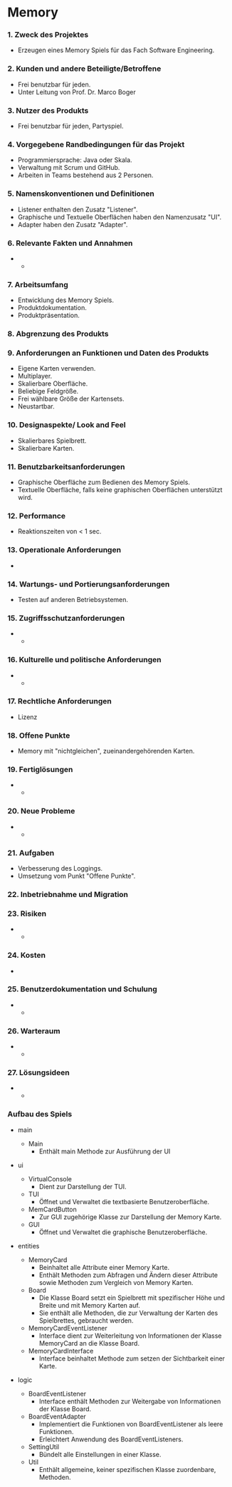 Memory
======
### 1. Zweck des Projektes
* Erzeugen eines Memory Spiels für das Fach Software Engineering.

### 2. Kunden und andere Beteiligte/Betroffene
* Frei benutzbar für jeden.
* Unter Leitung von Prof. Dr. Marco Boger

### 3. Nutzer des Produkts
* Frei benutzbar für jeden, Partyspiel.

### 4. Vorgegebene Randbedingungen für das Projekt
* Programmiersprache: Java oder Skala.
* Verwaltung mit Scrum und GitHub.
* Arbeiten in Teams bestehend aus 2 Personen.

### 5. Namenskonventionen und Definitionen
* Listener enthalten den Zusatz "Listener".
* Graphische und Textuelle Oberflächen haben den Namenzusatz "UI".
*  Adapter haben den Zusatz "Adapter".

### 6. Relevante Fakten und Annahmen
*  - 

### 7. Arbeitsumfang
* Entwicklung des Memory Spiels.
* Produktdokumentation.
* Produktpräsentation.


### 8. Abgrenzung des Produkts


### 9. Anforderungen an Funktionen und Daten des Produkts
* Eigene Karten verwenden.
* Multiplayer.
* Skalierbare Oberfläche.
* Beliebige Feldgröße.
* Frei wählbare Größe der Kartensets.
* Neustartbar.


### 10. Designaspekte/ Look and Feel
* Skalierbares Spielbrett.
* Skalierbare Karten.

### 11. Benutzbarkeitsanforderungen
* Graphische Oberfläche zum Bedienen des Memory Spiels.
* Textuelle Oberfläche, falls keine graphischen Oberflächen unterstützt wird.

### 12. Performance
* Reaktionszeiten von < 1 sec.

### 13. Operationale Anforderungen
* 

### 14. Wartungs- und Portierungsanforderungen
* Testen auf anderen Betriebsystemen.

### 15. Zugriffsschutzanforderungen
* - 

### 16. Kulturelle und politische Anforderungen
* -

### 17. Rechtliche Anforderungen
* Lizenz

### 18. Offene Punkte
* Memory mit "nichtgleichen", zueinandergehörenden Karten.

### 19. Fertiglösungen
* -

### 20. Neue Probleme
* -

### 21. Aufgaben
* Verbesserung des Loggings.
* Umsetzung vom Punkt "Offene Punkte".
### 22. Inbetriebnahme und Migration

### 23. Risiken
* -

### 24. Kosten
* 

### 25. Benutzerdokumentation und Schulung
* -

### 26. Warteraum
* -

### 27. Lösungsideen
* -

### Aufbau des Spiels
* main 
  * Main
    * Enthält main Methode zur Ausführung der UI


* ui
  * VirtualConsole
    * Dient zur Darstellung der TUI.
  * TUI
    * Öffnet und Verwaltet die textbasierte Benutzeroberfläche. 
  * MemCardButton
    * Zur GUI zugehörige Klasse zur Darstellung der Memory Karte.
  * GUI
    * Öffnet und Verwaltet die graphische Benutzeroberfläche.  


* entities
  * MemoryCard
    * Beinhaltet alle Attribute einer Memory Karte.  
    * Enthält Methoden zum Abfragen und Ändern dieser Attribute sowie Methoden zum Vergleich von Memory Karten.
  * Board
    * Die Klasse Board setzt ein Spielbrett mit spezifischer Höhe und Breite und mit Memory Karten auf. 
    * Sie enthält alle Methoden, die zur Verwaltung der Karten des Spielbrettes, gebraucht werden.
  * MemoryCardEventListener
    * Interface dient zur Weiterleitung von Informationen der Klasse MemoryCard an die Klasse Board.
  * MemoryCardInterface
    * Interface beinhaltet Methode zum setzen der Sichtbarkeit einer Karte.
  
  
* logic
  * BoardEventListener
    * Interface enthält Methoden zur Weitergabe von Informationen der Klasse Board. 
  * BoardEventAdapter
    * Implementiert die Funktionen von BoardEventListener als leere Funktionen.
    * Erleichtert Anwendung des BoardEventListeners.
  * SettingUtil
    * Bündelt alle Einstellungen in einer Klasse.
  * Util 
    * Enthält allgemeine, keiner spezifischen Klasse zuordenbare, Methoden.
